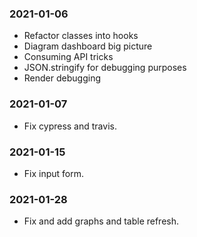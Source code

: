 ### 2021-01-06

- Refactor classes into hooks
- Diagram dashboard big picture
- Consuming API tricks
- JSON.stringify for debugging purposes
- Render debugging

### 2021-01-07

- Fix cypress and travis.

### 2021-01-15

- Fix input form.

### 2021-01-28

- Fix and add graphs and table refresh.
